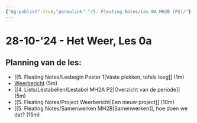 ```yaml
---
{"dg-publish":true,"permalink":"/5. Fleating Notes/Les 0A MH2B (P2)/"}
---
```


# 28-10-'24 - Het Weer, Les 0a

## Planning van de les:
- [[5. Fleating Notes/Lesbegin Poster 1\|Vaste plekken, tafels leeg]] (1m)
- [Weerbericht](https://npo.nl/start/serie/nos-journaal) (5m)
- [[4. Lists/Lestabellen/Lestabel MH2A P2\|Overzicht van de periode]] (5m)
- [[5. Fleating Notes/Project Weerbericht\|Een nieuw project]] (10m)
- [[5. Fleating Notes/Samenwerken MH2B\|Samenwerken]], hoe doen we dat? (15m)